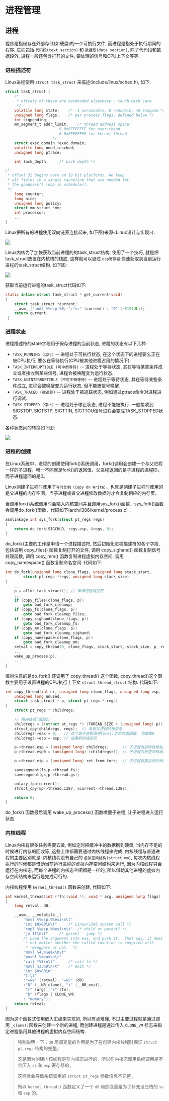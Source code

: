 # 进程管理
## 进程
程序是指储存在外部存储(如硬盘)的一个可执行文件, 而进程是指处于执行期间的程序, 进程包括 `代码段(text section)` 和 `数据段(data section)`, 除了代码段和数据段外, 进程一般还包含打开的文件, 要处理的信号和CPU上下文等等. 

### 进程描述符
Linux进程使用 `struct task_struct` 来描述(include/linux/sched.h), 如下:
```c
struct task_struct {
	/*
	 * offsets of these are hardcoded elsewhere - touch with care
	 */
	volatile long state;	/* -1 unrunnable, 0 runnable, >0 stopped */
	unsigned long flags;	/* per process flags, defined below */
	int sigpending;
	mm_segment_t addr_limit;	/* thread address space:
					 	0-0xBFFFFFFF for user-thead
						0-0xFFFFFFFF for kernel-thread
					 */
	struct exec_domain *exec_domain;
	volatile long need_resched;
	unsigned long ptrace;

	int lock_depth;		/* Lock depth */

/*
 * offset 32 begins here on 32-bit platforms. We keep
 * all fields in a single cacheline that are needed for
 * the goodness() loop in schedule().
 */
	long counter;
	long nice;
	unsigned long policy;
	struct mm_struct *mm;
	int processor;
	...
}
```
Linux把所有的进程使用双向链表连接起来, 如下图(来源<Linux设计与实现>):

![](https://github.com/liexusong/myblog/blob/master/images/task_list.png)

Linux内核为了加快获取当前进程的的task_struct结构, 使用了一个技巧, 就是把task_struct放置在内核栈的栈底, 这样就可以通过 `esp寄存器` 快速获取到当前运行进程的task_struct结构. 如下图:

![](https://raw.githubusercontent.com/liexusong/myblog/master/images/task_stack.png)

获取当前运行进程的task_struct代码如下:
```c
static inline struct task_struct * get_current(void)
{
	struct task_struct *current;
	__asm__("andl %%esp,%0; ":"=r" (current) : "0" (~8191UL));
	return current;
 }
```

### 进程状态
进程描述符的state字段用于保存进程的当前状态, 进程的状态有以下几种:
* `TASK_RUNNING (运行)` -- 进程处于可执行状态, 在这个状态下的进程要么正在被CPU执行, 要么在等待执行(CPU被其他进程占用的情况下).
* `TASK_INTERRUPTIBLE (可中断等待)` -- 进程处于等待状态, 其在等待某些条件成立或者接收到某些信号, 进程会被唤醒变为运行状态.
* `TASK_UNINTERRUPTIBLE (不可中断等待)` -- 进程处于等待状态, 其在等待某些条件成立, 进程会被唤醒变为运行状态, 但不能被信号唤醒.
* `TASK_TRACED (被追踪)` -- 进程处于被追踪状态, 例如通过ptrace命令对进程进行调试.
* `TASK_STOPPED (停止)` -- 进程处于停止状态, 进程不能被执行. 一般接收到SIGSTOP, SIGTSTP, SIGTTIN, SIGTTOU信号进程会变成TASK_STOPPED状态.

各种状态间的转换如下图:

![](https://raw.githubusercontent.com/liexusong/myblog/master/images/task_state.png)

### 进程的创建
在Linux系统中，进程的创建使用fork()系统调用，fork()调用会创建一个与父进程一样的子进程，唯一不同就是fork()的返回值，父进程返回的是子进程的进程ID，而子进程返回的是0。

Linux创建子进程时使用了`写时复制（Copy On Write）`，也就是创建子进程时使用的是父进程的内存空间，当子进程或者父进程修改数据时才会复制相应的内存页。

当调用fork()系统调用时会陷入内核空间并且调用sys_fork()函数，sys_fork()函数会调用do_fork()函数，代码如下(arch/i386/kernel/process.c)：
```c
asmlinkage int sys_fork(struct pt_regs regs)
{
	return do_fork(SIGCHLD, regs.esp, &regs, 0);
}
```
do_fork()主要的工作是申请一个进程描述符, 然后初始化进程描述符的各个字段,  包括调用 copy_files() 函数复制打开的文件,  调用 copy_sighand() 函数复制信号处理函数, 调用 copy_mm() 函数复制进程虚拟内存空间, 调用 copy_namespace() 函数复制命名空间. 代码如下:
```c
int do_fork(unsigned long clone_flags, unsigned long stack_start,
	    struct pt_regs *regs, unsigned long stack_size)
{
	...
	p = alloc_task_struct(); // 申请进程描述符
	...
	if (copy_files(clone_flags, p))
		goto bad_fork_cleanup;
	if (copy_fs(clone_flags, p))
		goto bad_fork_cleanup_files;
	if (copy_sighand(clone_flags, p))
		goto bad_fork_cleanup_fs;
	if (copy_mm(clone_flags, p))
		goto bad_fork_cleanup_sighand;
	if (copy_namespace(clone_flags, p))
		goto bad_fork_cleanup_mm;
	retval = copy_thread(0, clone_flags, stack_start, stack_size, p, regs);
	...
	wake_up_process(p);
	...
}
```
值得注意的是do_fork() 还调用了 copy_thread() 这个函数, copy_thread()这个函数主要用于设置进程的CPU执行上下文 `struct thread_struct` 结构.  代码如下:
```cpp
int copy_thread(int nr, unsigned long clone_flags, unsigned long esp,
	unsigned long unused,
	struct task_struct * p, struct pt_regs * regs)
{
	struct pt_regs * childregs;

	// 指向栈顶(见图2)
	childregs = ((struct pt_regs *) (THREAD_SIZE + (unsigned long) p)) - 1;
	struct_cpy(childregs, regs);  // 复制父进程的栈信息
	childregs->eax = 0;   // 这个是子进程调用fork()之后的返回值, 也就是0
	childregs->esp = esp; // 设置新的栈空间

	p->thread.esp = (unsigned long) childregs;      // 子进程当前的栈地址, 调用switch_to()的时候esp设置为这个地址
	p->thread.esp0 = (unsigned long) (childregs+1); // 子进程内核空间栈地址

	p->thread.eip = (unsigned long) ret_from_fork;  // 子进程将要执行的代码地址

	savesegment(fs,p->thread.fs);
	savesegment(gs,p->thread.gs);

	unlazy_fpu(current);
	struct_cpy(&p->thread.i387, &current->thread.i387);

	return 0;
}
```
do_fork() 函数最后调用 wake_up_process() 函数唤醒子进程, 让子进程进入运行状态.

### 内核线程
Linux内核有很多任务需要去做, 例如定时把缓冲中的数据刷到硬盘, 当内存不足的时候进行内存的回收等, 这些工作都需要通过内核线程来完成. 内核线程与普通进程的主要区别就是: 内核线程没有自己的 `虚拟空间结构(struct mm)`, 每次内核线程执行的时候都是借助当前运行进程的虚拟内存空间结构来运行, 因为内核线程只会运行在内核态, 而每个进程的内核态空间都是一样的, 所以借助其他进程的虚拟内存空间结构来运行是完成可行的.

内核线程使用 `kernel_thread()` 函数来创建, 代码如下:
```cpp
int kernel_thread(int (*fn)(void *), void * arg, unsigned long flags)
{
	long retval, d0;

	__asm__ __volatile__(
		"movl %%esp,%%esi\n\t"
		"int $0x80\n\t"		/* Linux/i386 system call */
		"cmpl %%esp,%%esi\n\t"	/* child or parent? */
		"je 1f\n\t"		/* parent - jump */
		/* Load the argument into eax, and push it.  That way, it does
		 * not matter whether the called function is compiled with
		 * -mregparm or not.  */
		"movl %4,%%eax\n\t"
		"pushl %%eax\n\t"		
		"call *%5\n\t"		/* call fn */
		"movl %3,%0\n\t"	/* exit */
		"int $0x80\n"
		"1:\t"
		:"=&a" (retval), "=&S" (d0)
		:"0" (__NR_clone), "i" (__NR_exit),
		 "r" (arg), "r" (fn),
		 "b" (flags | CLONE_VM)
		: "memory");
	return retval;
}
```
因为这个函数式使用嵌入汇编来实现的, 所以有点难懂, 不过主要过程就是通过调用 `_clone()`函数来创建一个新的进程, 而创建进程是通过传入 `CLONE_VM` 标志来指定进程借用其他进程的虚拟内存空间结构.

> 特别说明一下：`d0` 局部变量的作用是为了在创建内核线程时保证 `struct pt_regs` 结构的完整，
> 
> 这是因为创建内核线程是在内核态进行的，所以在内核态调用系统调用是不会压入 `ss` 和 `esp` 寄存器的，
> 
> 这样就会导致系统调用的 `struct pt_regs` 参数信息不完整，
> 
> 所以 `kernel_thread()` 函数定义了一个 `d0` 局部变量是为了补充没压栈的 `ss` 和 `esp` 的。
